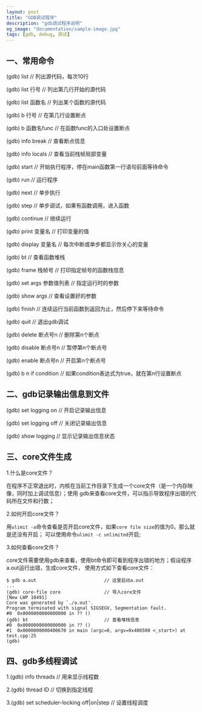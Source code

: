 ```yaml
---
layout: post
title: "GDB调试程序"
description: "gdb调试程序说明"
og_image: "documentation/sample-image.jpg"
tags: [gdb, debug, 调试]
---
```



一、常用命令
----
(gdb) list // 列出源代码，每次10行

(gdb) list 行号 // 列出第几行开始的源代码

(gdb) list 函数名 // 列出某个函数的源代码

(gdb) b 行号 // 在第几行设置断点

(gdb) b 函数名func // 在函数func的入口处设置断点

(gdb) info break // 查看断点信息

(gdb) info locals // 查看当前栈帧局部变量

(gdb) start // 开始执行程序，停在main函数第一行语句前面等待命令

(gdb) run // 运行程序

(gdb) next // 单步执行

(gdb) step // 单步调试，如果有函数调用，进入函数

(gdb) continue // 继续运行

(gdb) print 变量名 // 打印变量的值

(gdb) display 变量名 // 每次中断或单步都显示你关心的变量

(gdb) bt // 查看函数堆栈

(gdb) frame 栈帧号 // 打印指定帧号的函数栈信息

(gdb) set args 参数值列表 // 指定运行时的参数

(gdb) show args // 查看设置好的参数

(gdb) finish // 连续运行当前函数到返回为止，然后停下来等待命令

(gdb) quit // 退出gdb调试

(gdb) delete 断点号n // 删除第n个断点

(gdb) disable 断点号n // 暂停第n个断点号

(gdb) enable 断点号n // 开启第n个断点号

(gdb) b n if condition // 如果condition表达式为true，就在第n行设置断点



二、gdb记录输出信息到文件
----

(gdb) set logging on    // 开启记录输出信息

(gdb) set logging off   // 关闭记录输出信息

(gdb) show logging      // 显示记录输出信息状态

三、core文件生成
----
1.什么是core文件？

在程序不正常退出时，内核在当前工作目录下生成一个core文件（是一个内存映像，同时加上调试信息）；使用
gdb来查看core文件，可以指示导致程序出错的代码所在文件和行数；

2.如何开启core文件？

用`ulimit -a`命令查看是否开启core文件，如果`core file size`的值为0，那么就是还没有开启；
可以使用命令`ulimit -c unlimited`开启;

3.如何查看core文件？

core文件需要使用gdb来查看，使用bt命令即可看到程序出错的地方；假设程序a.out运行出错，生成core文件，
使用方式如下查看core文件：
```shell
$ gdb a.out                         // 这里启动a.out
...
(gdb) core-file core                // 导入core文件
[New LWP 10491]
Core was generated by `./a.out'.
Program terminated with signal SIGSEGV, Segmentation fault.
#0  0x0000000000000000 in ?? ()
(gdb) bt                            // 查看堆栈信息
#0  0x0000000000000000 in ?? ()
#1  0x0000000000400670 in main (argc=0, argv=0x400500 <_start>) at test.cpp:25
(gdb)
```

四、gdb多线程调试
----

1.(gdb) info threads  // 用来显示线程数

2.(gdb) thread ID  // 切换到指定线程

3.(gdb) set scheduler-locking off|on|step   // 设置线程调度


